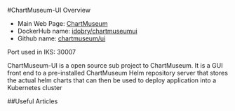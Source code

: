 #ChartMuseum-UI Overview

* Main Web Page:			[ChartMuseum](https://chartmuseum.com/)
* DockerHub name:		[idobry/chartmuseumui](https://hub.docker.com/r/idobry/chartmuseumui)
* Github name:			[chartmuseum/ui](https://github.com/helm/chartmuseum/ui)

Port used in IKS: 30007

ChartMuseum-UI is a open source sub project to ChartMuseum. It is a GUI front end to a pre-installed ChartMuseum Helm repository server that stores the actual  helm charts that can then be used to deploy application into a Kubernetes cluster 


##Useful Articles